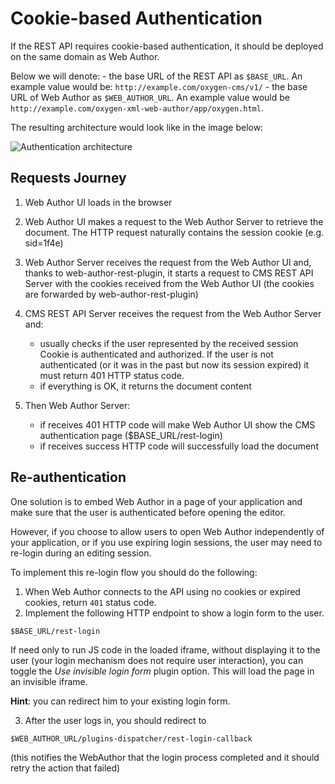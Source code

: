 Cookie-based Authentication
===========================

If the REST API requires cookie-based authentication, it should be deployed on the same domain as Web Author.

Below we will denote:
    - the base URL of the REST API as `$BASE_URL`. An example value would be: `http://example.com/oxygen-cms/v1/`
    - the base URL of Web Author as `$WEB_AUTHOR_URL`. An example value would be `http://example.com/oxygen-xml-web-author/app/oxygen.html`.

The resulting architecture would look like in the image below:

![Authentication architecture](cookie-auth-architecture.png)

Requests Journey
----------------

1. Web Author UI loads in the browser
2. Web Author UI makes a request to the Web Author Server to retrieve the document. The HTTP request naturally contains the session cookie (e.g. sid=1f4e)
3. Web Author Server receives the request from the Web Author UI and, thanks to web-author-rest-plugin, it starts a request to CMS REST API Server with the cookies received from the Web Author UI (the cookies are forwarded by web-author-rest-plugin)
4. CMS REST API Server receives the request from the Web Author Server and:

    * usually checks if the user represented by the received session Cookie is authenticated and authorized. If the user is not authenticated (or it was in the past but now its session expired) it must return 401 HTTP status code.
    * if everything is OK, it returns the document content
5. Then Web Author Server:

    * if receives 401 HTTP code will make Web Author UI show the CMS authentication page ($BASE_URL/rest-login)
    * if receives success HTTP code will successfully load the document

Re-authentication
-----------------

One solution is to embed Web Author in a page of your application and make sure that the user is authenticated before opening the editor.

However, if you choose to allow users to open Web Author independently of your application, or if you use expiring login sessions, the user may need to re-login during an editing session.

To implement this re-login flow you should do the following:

1. When Web Author connects to the API using no cookies or expired cookies, return `401` status code. 
2. Implement the following HTTP endpoint to show a login form to the user.

  ```
  $BASE_URL/rest-login
  ```
If need only to run JS code in the loaded iframe, without displaying it to the user (your login mechanism does not require user interaction), you can toggle the _Use invisible login form_ plugin option. This will load the page in an invisible iframe.
 
 **Hint**: you can redirect him to your existing login form.
  
3. After the user logs in, you should redirect to 
  ```
  $WEB_AUTHOR_URL/plugins-dispatcher/rest-login-callback
  ```
(this notifies the WebAuthor that the login process completed and it should retry the action that failed)